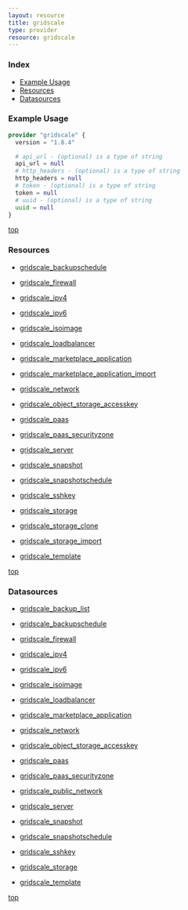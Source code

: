 ```yaml
---
layout: resource
title: gridscale
type: provider
resource: gridscale
---
```


### Index

- [Example Usage](#example-usage)
- [Resources](#resources)
- [Datasources](#datasources)

### Example Usage

```terraform
provider "gridscale" {
  version = "1.8.4"

  # api_url - (optional) is a type of string
  api_url = null
  # http_headers - (optional) is a type of string
  http_headers = null
  # token - (optional) is a type of string
  token = null
  # uuid - (optional) is a type of string
  uuid = null
}
```

[top](#index)

### Resources


- [gridscale_backupschedule](./r/gridscale_backupschedule.md)

- [gridscale_firewall](./r/gridscale_firewall.md)

- [gridscale_ipv4](./r/gridscale_ipv4.md)

- [gridscale_ipv6](./r/gridscale_ipv6.md)

- [gridscale_isoimage](./r/gridscale_isoimage.md)

- [gridscale_loadbalancer](./r/gridscale_loadbalancer.md)

- [gridscale_marketplace_application](./r/gridscale_marketplace_application.md)

- [gridscale_marketplace_application_import](./r/gridscale_marketplace_application_import.md)

- [gridscale_network](./r/gridscale_network.md)

- [gridscale_object_storage_accesskey](./r/gridscale_object_storage_accesskey.md)

- [gridscale_paas](./r/gridscale_paas.md)

- [gridscale_paas_securityzone](./r/gridscale_paas_securityzone.md)

- [gridscale_server](./r/gridscale_server.md)

- [gridscale_snapshot](./r/gridscale_snapshot.md)

- [gridscale_snapshotschedule](./r/gridscale_snapshotschedule.md)

- [gridscale_sshkey](./r/gridscale_sshkey.md)

- [gridscale_storage](./r/gridscale_storage.md)

- [gridscale_storage_clone](./r/gridscale_storage_clone.md)

- [gridscale_storage_import](./r/gridscale_storage_import.md)

- [gridscale_template](./r/gridscale_template.md)


[top](#index)

### Datasources


- [gridscale_backup_list](./d/gridscale_backup_list.md)

- [gridscale_backupschedule](./d/gridscale_backupschedule.md)

- [gridscale_firewall](./d/gridscale_firewall.md)

- [gridscale_ipv4](./d/gridscale_ipv4.md)

- [gridscale_ipv6](./d/gridscale_ipv6.md)

- [gridscale_isoimage](./d/gridscale_isoimage.md)

- [gridscale_loadbalancer](./d/gridscale_loadbalancer.md)

- [gridscale_marketplace_application](./d/gridscale_marketplace_application.md)

- [gridscale_network](./d/gridscale_network.md)

- [gridscale_object_storage_accesskey](./d/gridscale_object_storage_accesskey.md)

- [gridscale_paas](./d/gridscale_paas.md)

- [gridscale_paas_securityzone](./d/gridscale_paas_securityzone.md)

- [gridscale_public_network](./d/gridscale_public_network.md)

- [gridscale_server](./d/gridscale_server.md)

- [gridscale_snapshot](./d/gridscale_snapshot.md)

- [gridscale_snapshotschedule](./d/gridscale_snapshotschedule.md)

- [gridscale_sshkey](./d/gridscale_sshkey.md)

- [gridscale_storage](./d/gridscale_storage.md)

- [gridscale_template](./d/gridscale_template.md)


[top](#index)